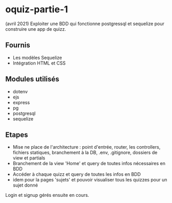 # oquiz-partie-1

(avril 2021)
Exploiter une BDD qui fonctionne postgressql et sequelize pour construire une app de quizz.

## Fournis

  - Les modèles Sequelize
  - Intégration HTML et CSS

## Modules utilisés
 
 - dotenv
 - ejs
 - express
 - pg
 - postgresql
 - sequelize

## Etapes

  - Mise ne place de l'architecture : point d'entrée, router, les controllers, fichiers statiques, branchement à la DB, .env, .gitignore, dossiers de view et partials
  - Branchement de la view 'Home' et query de toutes infos nécessaires en BDD
  - Accéder à chaque quizz et query de toutes les infos en BDD
  - idem pour la pages 'sujets' et pouvoir visualiser tous les quizzes pour un sujet donné

Login et signup gérés ensuite en cours.

